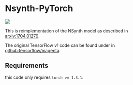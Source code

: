 # Nsynth-PyTorch

![](https://github.com/morris-frank/nsynth-pytorch/workflows/pytest/badge.svg)

This is reimplementation of the NSynth model as described in [arxiv:1704.01279](http://arxiv.org/abs/1704.01279).

The original TensorFlow v1 code can be found under in [github:tensorflow/magenta](https://github.com/tensorflow/magenta/tree/master/magenta/models/nsynth).

## Requirements
this code only requires `torch >= 1.3.1`.
